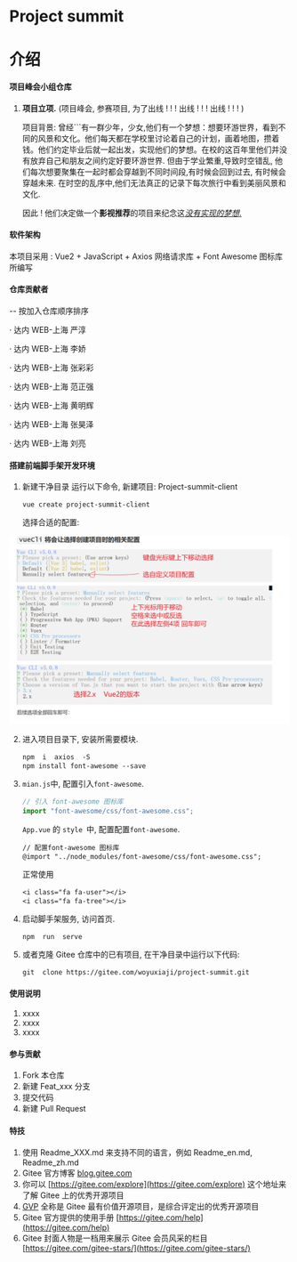 # Project summit

# 介绍

#### 项目峰会小组仓库

1. **项目立项.** (项目峰会, 参赛项目, 为了出线 ! ! ! 出线 ! ! ! 出线 ! ! ! )

   项目背景: 曾经```有一群少年，少女,他们有一个梦想：想要环游世界，看到不同的风景和文化。他们每天都在学校里讨论着自己的计划，画着地图，攒着钱。他们约定毕业后就一起出发，实现他们的梦想。在校的这百年里他们并没有放弃自己和朋友之间约定好要环游世界. 但由于学业繁重,导致时空错乱, 他们每次想要聚集在一起时都会穿越到不同时间段,有时候会回到过去, 有时候会穿越未来. 在时空的乱序中,他们无法真正的记录下每次旅行中看到美丽风景和文化.

   因此 ! 他们决定做一个**影视推荐**的项目来纪念这<u>_没有实现的梦想_.</u>

#### 软件架构

本项目采用 : Vue2 + JavaScript + Axios 网络请求库 + Font Awesome 图标库 所编写

#### 仓库贡献者

-- 按加入仓库顺序排序

· 达内 WEB-上海 严淳

· 达内 WEB-上海 李娇

· 达内 WEB-上海 张彩彩

· 达内 WEB-上海 范正强

· 达内 WEB-上海 黄明辉

· 达内 WEB-上海 张昊泽

· 达内 WEB-上海 刘亮

#### 搭建前端脚手架开发环境

1. 新建干净目录 运行以下命令, 新建项目: Project-summit-client

   ```shell
   vue create project-summit-client
   ```

   选择合适的配置:

![输入图片说明](assets/image-20230322174012583.png)

2. 进入项目目录下, 安装所需要模块.

   ```shell
   npm  i  axios  -S
   npm install font-awesome --save
   ```

3. `mian.js`中, 配置引入`font-awesome`.

   ```js
   // 引入 font-awesome 图标库
   import "font-awesome/css/font-awesome.css";
   ```

   `App.vue` 的 `style `中, 配置配置`font-awesome`.

   ```vue
   // 配置font-awesome 图标库
   @import "../node_modules/font-awesome/css/font-awesome.css";
   ```

   正常使用

   ```vue
   <i class="fa fa-user"></i>
   <i class="fa fa-tree"></i>
   ```

4. 启动脚手架服务, 访问首页.

   ```shell
   npm  run  serve

5. 或者克隆 Gitee 仓库中的已有项目, 在干净目录中运行以下代码:

   ```shell
   git  clone https://gitee.com/woyuxiaji/project-summit.git
   ```

#### 使用说明

1.  xxxx
2.  xxxx
3.  xxxx

#### 参与贡献

1.  Fork 本仓库
2.  新建 Feat_xxx 分支
3.  提交代码
4.  新建 Pull Request

#### 特技

1.  使用 Readme_XXX.md 来支持不同的语言，例如 Readme_en.md, Readme_zh.md
2.  Gitee 官方博客 [blog.gitee.com](https://blog.gitee.com)
3.  你可以 [https://gitee.com/explore](https://gitee.com/explore) 这个地址来了解 Gitee 上的优秀开源项目
4.  [GVP](https://gitee.com/gvp) 全称是 Gitee 最有价值开源项目，是综合评定出的优秀开源项目
5.  Gitee 官方提供的使用手册 [https://gitee.com/help](https://gitee.com/help)
6.  Gitee 封面人物是一档用来展示 Gitee 会员风采的栏目 [https://gitee.com/gitee-stars/](https://gitee.com/gitee-stars/)
